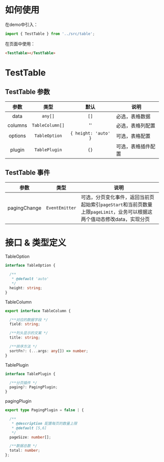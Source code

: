 # 如何使用

在demo中引入：

```ts
import { TestTable } from '../src/table';
```

在页面中使用：

```html
<TestTable></TestTable>
```
# TestTable
## TestTable 参数

| 参数 | 类型 | 默认 | 说明 |
| :-: | :-: | :-: | - |
|   data  | `any[]` | `[]` | 必选，表格数据 |
| columns | `TableColumn[]` | ''  | 必选，表格列配置|
| options | `TableOption` | `{ height: 'auto' }` | 可选，表格配置 |
| plugin  | `TablePlugin` | `{}` | 可选，表格插件配置 |

## TestTable 事件

| 参数 | 类型 | 说明 |
| :-: | :-: | - |
| pagingChange | `EventEmitter` | 可选，分页变化事件，返回当前页起始索引`pageStart`和当前页数量上限`pageLimit`，业务可以根据这两个值动态修改data，实现分页 |

# 接口 & 类型定义

TableOption
```ts
interface TableOption {

  /**
   * @default 'auto'
   */
  height: string;
}
```

TableColumn
```ts
export interface TableColumn {

  /**对应的数据字段 */
  field: string;

  /**列头显示的文案 */
  title: string;

  /**排序方法 */
  sortFn?: (...args: any[]) => number;
}
```

TablePlugin
```ts
interface TablePlugin {

  /**分页插件 */
  paging?: PagingPlugin;
}
```

pagingPlugin
```ts
export type PagingPlugin = false | {

  /**
   * @description 配置每页的数量上限
   * @default [5,6]
   */
  pageSize: number[];

  /**数据总数 */
  total: number;
};
```
